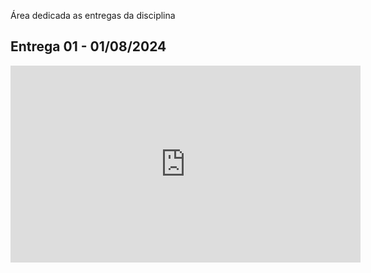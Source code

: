 Área dedicada as entregas da disciplina

## Entrega 01 - 01/08/2024

<center>
<iframe width="560" height="315" src="https://www.youtube.com/embed/jew2VFvFW1E?si=5IR6ELyIRdzaM_Co" title="YouTube video player" frameborder="0" allow="accelerometer; autoplay; clipboard-write; encrypted-media; gyroscope; picture-in-picture; web-share" referrerpolicy="strict-origin-when-cross-origin" allowfullscreen></iframe>
</center>